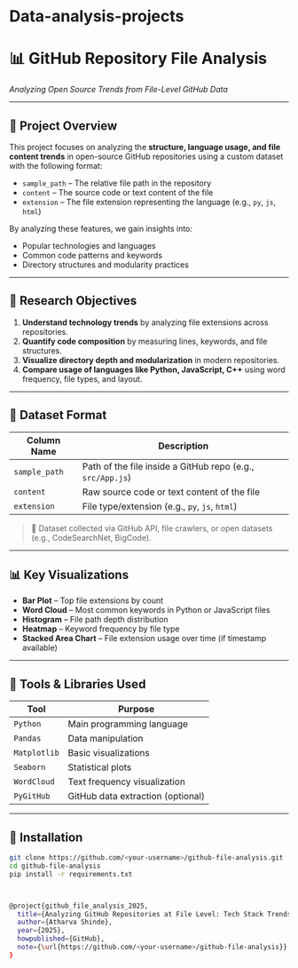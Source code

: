# Data-analysis-projects
# 📊 GitHub Repository File Analysis  
*Analyzing Open Source Trends from File-Level GitHub Data*

---

## 🧠 Project Overview

This project focuses on analyzing the **structure, language usage, and file content trends** in open-source GitHub repositories using a custom dataset with the following format:

- `sample_path` – The relative file path in the repository
- `content` – The source code or text content of the file
- `extension` – The file extension representing the language (e.g., `py`, `js`, `html`)

By analyzing these features, we gain insights into:
- Popular technologies and languages
- Common code patterns and keywords
- Directory structures and modularity practices

---

## 🎯 Research Objectives

1. **Understand technology trends** by analyzing file extensions across repositories.
2. **Quantify code composition** by measuring lines, keywords, and file structures.
3. **Visualize directory depth and modularization** in modern repositories.
4. **Compare usage of languages like Python, JavaScript, C++** using word frequency, file types, and layout.

---

## 📁 Dataset Format

| Column Name   | Description |
|---------------|-------------|
| `sample_path` | Path of the file inside a GitHub repo (e.g., `src/App.js`) |
| `content`     | Raw source code or text content of the file |
| `extension`   | File type/extension (e.g., `py`, `js`, `html`) |

> 📌 Dataset collected via GitHub API, file crawlers, or open datasets (e.g., CodeSearchNet, BigCode).

---

## 📊 Key Visualizations

- **Bar Plot** – Top file extensions by count
- **Word Cloud** – Most common keywords in Python or JavaScript files
- **Histogram** – File path depth distribution
- **Heatmap** – Keyword frequency by file type
- **Stacked Area Chart** – File extension usage over time (if timestamp available)

---

## 🔧 Tools & Libraries Used

| Tool            | Purpose                     |
|-----------------|-----------------------------|
| `Python`        | Main programming language   |
| `Pandas`        | Data manipulation           |
| `Matplotlib`    | Basic visualizations        |
| `Seaborn`       | Statistical plots           |
| `WordCloud`     | Text frequency visualization|
| `PyGitHub`      | GitHub data extraction (optional) |

---

## 📌 Installation

```bash
git clone https://github.com/<your-username>/github-file-analysis.git
cd github-file-analysis
pip install -r requirements.txt



@project{github_file_analysis_2025,
  title={Analyzing GitHub Repositories at File Level: Tech Stack Trends, Structures, and Content},
  author={Atharva Shinde},
  year={2025},
  howpublished={GitHub},
  note={\url{https://github.com/<your-username>/github-file-analysis}}
}
